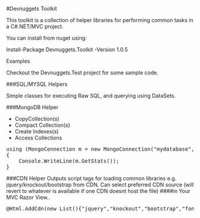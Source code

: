 #Devnuggets Toolkit

This toolkit is a collection of helper libraries for performing common tasks in a C#.NET/MVC project.

You can install from nuget using:

Install-Package Devnuggets.Toolkit -Version 1.0.5

Examples

Checkout the Devnuggets.Test project for some sample code.

###SQL/MYSQL Helpers

Simple classes for executing Raw SQL, and querying using DataSets.

###MongoDB Helper

- CopyCollection(s)
- Compact Collection(s)
- Create Indexes(s)
- Access Collections

<pre>
using (MongoConnection m = new MongoConnection("mydatabase", new MongoConnectionStringFromWebConfig()))
{
    Console.WriteLine(m.GetStats());
}
</pre>

###CDN Helper
Outputs script tags for loading common libraries e.g. jquery/knockout/bootstrap from CDN.
Can select preferred CDN source (will revert to whatever is available if one CDN doesnt host the file)
####in Your MVC Razor View..
<pre>
@Html.AddCdn(new List<string>(){"jquery","knockout","bootstrap","fontawesome","datatables"}, CdnSourceType.MICROSOFT_AJAX));
</pre>
